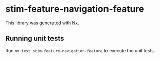 # stim-feature-navigation-feature

This library was generated with [Nx](https://nx.dev).

## Running unit tests

Run `nx test stim-feature-navigation-feature` to execute the unit tests.
